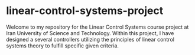 # linear-control-systems-project
Welcome to my repository for the Linear Control Systems course project at Iran University of Science and Technology. Within this project, I have designed a several controllers utilizing the principles of linear control systems theory to fulfill specific given criteria. 
